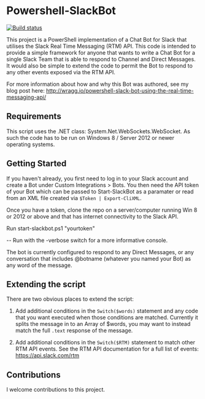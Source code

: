 # Powershell-SlackBot

[![Build status](https://ci.appveyor.com/api/projects/status/au921phlu01ojnyf?svg=true)](https://ci.appveyor.com/project/markwragg/powershell-slackbot)

This project is a PowerShell implementation of a Chat Bot for Slack that utilises the Slack Real Time Messaging (RTM) API. This code is intended to provide a simple framework for anyone that wants to write a Chat Bot for a single Slack Team that is able to respond to Channel and Direct Messages. It would also be simple to extend the code to permit the Bot to respond to any other events exposed via the RTM API.

For more information about how and why this Bot was authored, see my blog post here: http://wragg.io/powershell-slack-bot-using-the-real-time-messaging-api/

## Requirements

This script uses the .NET class: System.Net.WebSockets.WebSocket. As such the code has to be run on Windows 8 / Server 2012 or newer operating systems.

## Getting Started

If you haven't already, you first need to log in to your Slack account and create a Bot under Custom Integrations > Bots. You then need the API token of your Bot which can be passed to Start-SlackBot as a paramater or read from an XML file created via `$Token | Export-CliXML`.

Once you have a token, clone the repo on a server/computer running Win 8 or 2012 or above and that has internet connectivity to the Slack API.

Run start-slackbot.ps1 "yourtoken"

-- Run with the -verbose switch for a more informative console.

The bot is currently configured to respond to any Direct Messages, or any conversation that includes @botname (whatever you named your Bot) as any word of the message.

## Extending the script

There are two obvious places to extend the script:

1. Add additional conditions in the `Switch($words)` statement and any code that you want executed when those conditions are matched. Currently it splits the message in to an Array of $words, you may want to instead match the full `.text` response of the message.

2. Add additional conditions in the `Switch($RTM)` statement to match other RTM API events. See the RTM API documentation for a full list of events: https://api.slack.com/rtm

## Contributions

I welcome contributions to this project.
